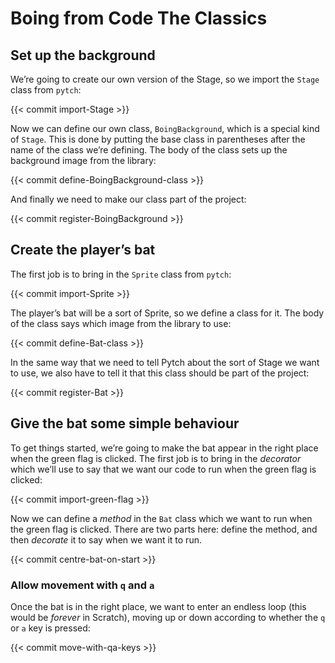 # Boing from Code The Classics

## Set up the background

We’re going to create our own version of the Stage, so we import the
`Stage` class from `pytch`:

{{< commit import-Stage >}}

Now we can define our own class, `BoingBackground`, which is a special
kind of `Stage`.  This is done by putting the base class in
parentheses after the name of the class we’re defining.  The body of
the class sets up the background image from the library:

{{< commit define-BoingBackground-class >}}

And finally we need to make our class part of the project:

{{< commit register-BoingBackground >}}


## Create the player’s bat

The first job is to bring in the `Sprite` class from `pytch`:

{{< commit import-Sprite >}}

The player’s bat will be a sort of Sprite, so we define a class for
it.  The body of the class says which image from the library to use:

{{< commit define-Bat-class >}}

In the same way that we need to tell Pytch about the sort of Stage we
want to use, we also have to tell it that this class should be part of
the project:

{{< commit register-Bat >}}


## Give the bat some simple behaviour

To get things started, we’re going to make the bat appear in the right
place when the green flag is clicked.  The first job is to bring in
the _decorator_ which we’ll use to say that we want our code to run
when the green flag is clicked:

{{< commit import-green-flag >}}

Now we can define a _method_ in the `Bat` class which we want to run
when the green flag is clicked.  There are two parts here: define the
method, and then _decorate_ it to say when we want it to run.

{{< commit centre-bat-on-start >}}

### Allow movement with `q` and `a`

Once the bat is in the right place, we want to enter an endless loop
(this would be _forever_ in Scratch), moving up or down according to
whether the `q` or `a` key is pressed:

{{< commit move-with-qa-keys >}}
